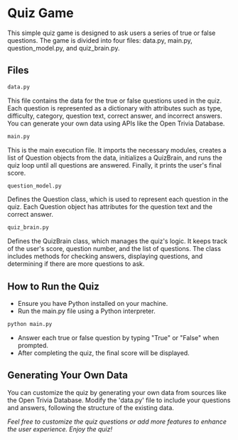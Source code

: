 # Quiz Game
This simple quiz game is designed to ask users a series of true or false questions. The game is divided into four files: data.py, main.py, question_model.py, and quiz_brain.py.

## Files
```bash
data.py
```
This file contains the data for the true or false questions used in the quiz. Each question is represented as a dictionary with attributes such as type, difficulty, category, question text, correct answer, and incorrect answers. You can generate your own data using APIs like the Open Trivia Database.

```bash
main.py
```
This is the main execution file. It imports the necessary modules, creates a list of Question objects from the data, initializes a QuizBrain, and runs the quiz loop until all questions are answered. Finally, it prints the user's final score.

```bash
question_model.py
```
Defines the Question class, which is used to represent each question in the quiz. Each Question object has attributes for the question text and the correct answer.

```bash
quiz_brain.py
```
Defines the QuizBrain class, which manages the quiz's logic. It keeps track of the user's score, question number, and the list of questions. The class includes methods for checking answers, displaying questions, and determining if there are more questions to ask.

## How to Run the Quiz
- Ensure you have Python installed on your machine.
-  Run the main.py file using a Python interpreter.
```bash
python main.py
```
- Answer each true or false question by typing "True" or "False" when prompted.
- After completing the quiz, the final score will be displayed.

## Generating Your Own Data
You can customize the quiz by generating your own data from sources like the Open Trivia Database. Modify the 'data.py' file to include your questions and answers, following the structure of the existing data.

*Feel free to customize the quiz questions or add more features to enhance the user experience. Enjoy the quiz!*